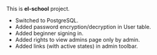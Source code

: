 This is **el-school** project.

- Switched to PostgreSQL.
- Added password encryption/decryption in User table.
- Added beginner signing in.
- Added rights to view admins page only by admin.
- Added links (with active states) in admin toolbar.
